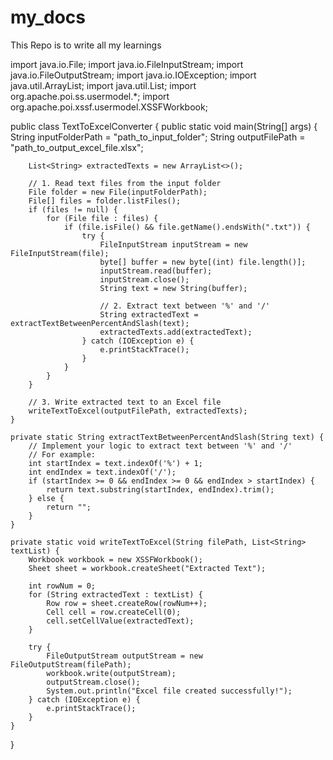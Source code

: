 # my_docs
This Repo is to write all my learnings

import java.io.File;
import java.io.FileInputStream;
import java.io.FileOutputStream;
import java.io.IOException;
import java.util.ArrayList;
import java.util.List;
import org.apache.poi.ss.usermodel.*;
import org.apache.poi.xssf.usermodel.XSSFWorkbook;

public class TextToExcelConverter {
    public static void main(String[] args) {
        String inputFolderPath = "path_to_input_folder";
        String outputFilePath = "path_to_output_excel_file.xlsx";

        List<String> extractedTexts = new ArrayList<>();

        // 1. Read text files from the input folder
        File folder = new File(inputFolderPath);
        File[] files = folder.listFiles();
        if (files != null) {
            for (File file : files) {
                if (file.isFile() && file.getName().endsWith(".txt")) {
                    try {
                        FileInputStream inputStream = new FileInputStream(file);
                        byte[] buffer = new byte[(int) file.length()];
                        inputStream.read(buffer);
                        inputStream.close();
                        String text = new String(buffer);

                        // 2. Extract text between '%' and '/'
                        String extractedText = extractTextBetweenPercentAndSlash(text);
                        extractedTexts.add(extractedText);
                    } catch (IOException e) {
                        e.printStackTrace();
                    }
                }
            }
        }

        // 3. Write extracted text to an Excel file
        writeTextToExcel(outputFilePath, extractedTexts);
    }

    private static String extractTextBetweenPercentAndSlash(String text) {
        // Implement your logic to extract text between '%' and '/'
        // For example:
        int startIndex = text.indexOf('%') + 1;
        int endIndex = text.indexOf('/');
        if (startIndex >= 0 && endIndex >= 0 && endIndex > startIndex) {
            return text.substring(startIndex, endIndex).trim();
        } else {
            return "";
        }
    }

    private static void writeTextToExcel(String filePath, List<String> textList) {
        Workbook workbook = new XSSFWorkbook();
        Sheet sheet = workbook.createSheet("Extracted Text");

        int rowNum = 0;
        for (String extractedText : textList) {
            Row row = sheet.createRow(rowNum++);
            Cell cell = row.createCell(0);
            cell.setCellValue(extractedText);
        }

        try {
            FileOutputStream outputStream = new FileOutputStream(filePath);
            workbook.write(outputStream);
            outputStream.close();
            System.out.println("Excel file created successfully!");
        } catch (IOException e) {
            e.printStackTrace();
        }
    }
}

